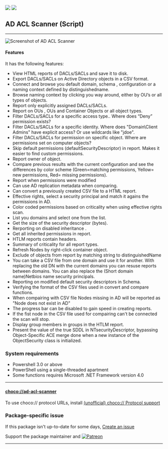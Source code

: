 [![](https://img.shields.io/chocolatey/v/ad-acl-scanner?color=green&label=ad-acl-scanner)](https://chocolatey.org/packages/ad-acl-scanner) [![](https://img.shields.io/chocolatey/dt/ad-acl-scanner)](https://chocolatey.org/packages/ad-acl-scanner)

## AD ACL Scanner (Script)

---
![Screenshot of AD ACL Scanner](https://cdn.jsdelivr.net/gh/canix1/ADACLScanner@master/src/ADACLScan6.0.png?raw=true)	


#### Features

It has the following features:

* View HTML reports of DACLs/SACLs and save it to disk.
* Export DACLs/SACLs on Active Directory objects in a CSV format.
* Connect and browse you default domain, schema , configuration or a naming context defined by distinguishedname.
* Browse naming context by clicking you way around, either by OU’s or all types of objects.
* Report only explicitly assigned DACLs/SACLs.
* Report on OUs , OUs and Container Objects or all object types.
* Filter DACLs/SACLs for a specific access type.. Where does “Deny” permission exists?
* Filter DACLs/SACLs for a specific identity. Where does "Domain\Client Admins" have explicit access? Or use wildcards like "jdoe".
* Filter DACLs/SACLs for permission on specific object. Where are permissions set on computer objects?
* Skip default permissions (defaultSecurityDescriptor) in report. Makes it easier to find custom permissions.
* Report owner of object.
* Compare previous results with the current configuration and see the differences by color scheme (Green=matching permissions, Yellow= new permissions, Red= missing permissions).
* Report when permissions were modified
* Can use AD replication metadata when comparing.
* Can convert a previously created CSV file to a HTML report.
* Effective rights, select a security principal and match it agains the permissions in AD.
* Color coded permissions based on criticality when using effective rights scan.
* List you domains and select one from the list.
* Get the size of the security descriptor (bytes).
* Rerporting on disabled inheritance .
* Get all inherited permissions in report.
* HTLM reports contain headers.
* Summary of criticality for all report types.
* Refresh Nodes by right-click container object.
* Exclude of objects from report by matching string to distinguishedName
* You can take a CSV file from one domain and use it for another. With replacing the old DN with the current domains you can resuse reports between domains. You can also replace the (Short domain name)Netbios name security principals.
* Reporting on modified default security descriptors in Schema.
* Verifying the format of the CSV files used in convert and compare functions.
* When compairing with CSV file Nodes missing in AD will be reported as "Node does not exist in AD"
* The progress bar can be disabled to gain speed in creating reports.
* If the fist node in the CSV file used for compairing can't be connected the scan will stop.
* Display group members in groups in the HTLM report.
* Present the value of the true SDDL in NTsecurityDescriptor, bypassing Object-Specific ACE merge done when a new instance of the ObjectSecurity class is initialized.

### System requirements

* Powershell 3.0 or above
* PowerShell using a single-threaded apartment
* Some functions requires Microsoft .NET Framework version 4.0

---

#### [choco://ad-acl-scanner](choco://ad-acl-scanner)
To use choco:// protocol URLs, install [(unofficial) choco:// Protocol support ](https://chocolatey.org/packages/choco-protocol-support)

### Package-specific issue
If this package isn't up-to-date for some days, [Create an issue](https://github.com/tunisiano187/Chocolatey-packages/issues/new/choose)

Support the package maintainer and [![Patreon](https://cdn.jsdelivr.net/gh/tunisiano187/Chocolatey-packages@d15c4e19c709e7148588d4523ffc6dd3cd3c7e5e/icons/patreon.png)](https://www.patreon.com/tunisiano)

---
